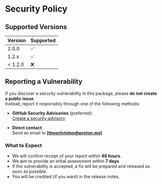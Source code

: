 # Security Policy

## Supported Versions

| Version | Supported          |
| ------- | ------------------ |
| 2.0.0   | :white_check_mark: |
| 1.2.x   | :white_check_mark: |
| < 1.2.0 | :x:                |

## Reporting a Vulnerability

If you discover a security vulnerability in this package, please **do not create a public issue**.  
Instead, report it responsibly through one of the following methods:

- **GitHub Security Advisories** (preferred):  
  [Create a security advisory](https://github.com/tolongames/scribelog/security/advisories/new)

- **Direct contact**:  
  Send an email to **[theonlytolon@proton.me]**

### What to Expect

- We will confirm receipt of your report within **48 hours**.
- We aim to provide an initial assessment within **7 days**.
- If the vulnerability is accepted, a fix will be prepared and released as soon as possible.
- You will be credited (if you want) in the release notes.
